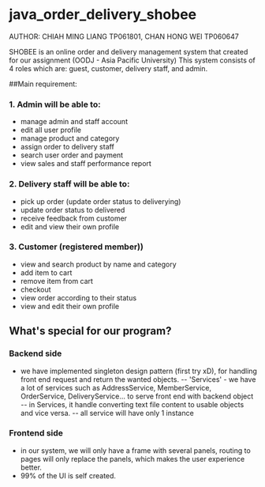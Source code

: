 # java_order_delivery_shobee
AUTHOR: CHIAH MING LIANG TP061801, CHAN HONG WEI TP060647

SHOBEE is an online order and delivery management system that created for our assignment (OODJ - Asia Pacific University)
This system consists of 4 roles which are: guest, customer, delivery staff, and admin.

##Main requirement:
### 1. Admin will be able to:
- manage admin and staff account
- edit all user profile
- manage product and category
- assign order to delivery staff
- search user order and payment
- view sales and staff performance report


### 2. Delivery staff will be able to:
- pick up order (update order status to deliverying)
- update order status to delivered
- receive feedback from customer
- edit and view their own profile

### 3. Customer (registered member))
- view and search product by name and category
- add item to cart
- remove item from cart
- checkout
- view order according to their status
- view and edit their own profile

## What's special for our program?
### Backend side
- we have implemented singleton design pattern (first try xD), for handling front end request and return the wanted objects.
-- 'Services' - we have a lot of services such as AddressService, MemberService, OrderService, DeliveryService... to serve front end with backend object
-- in Services, it handle converting text file content to usable objects and vice versa.
-- all service will have only 1 instance

### Frontend side
- in our system, we will only have a frame with several panels, routing to pages will only replace the panels, which makes the user experience better.
- 99% of the UI is self created.
